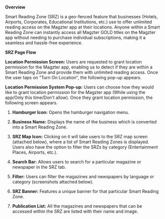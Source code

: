**Overview**

Smart Reading Zone (SRZ) is a geo-fenced feature that businesses
(Hotels, Airports, Corporates, Educational Institutions, etc.) use to
offer unlimited reading access on the Magzter app at their locations.
Anyone within a Smart Reading Zone can instantly access all Magzter GOLD
titles on the Magzter app without needing to purchase individual
subscriptions, making it a seamless and hassle-free experience.

**SRZ Page Flow**

**Location Permission Screen:** Users are requested to grant location
permission for the Magzter app, enabling us to detect if they are within
a Smart Reading Zone and provide them with unlimited reading access.
Once the user taps on "Turn On Location", the following pop-up appears.

**Location Permission System Pop-up:** Users can choose how they would
like to grant location permission for the Magzter app (While using the
app/Only this time/Don't allow). Once they grant location permission,
the following screen appears.

1.  **Hamburger Icon:** Opens the hamburger navigation menu.

2.  **Business Name:** Displays the name of the business which is
    converted into a Smart Reading Zone.

3.  **SRZ Map Icon:** Clicking on it will take users to the SRZ map
    screen (attached below), where a list of Smart Reading Zones is
    displayed. Users also have the option to filter the SRZs by category
    (Entertainment Places, Airports, etc.).

<!-- -->

4.  **Search Bar:** Allows users to search for a particular magazine or
    newspaper in the SRZ tab.

5.  **Filter:** Users can filter the magazines and newspapers by
    language or category (screenshots attached below).

<!-- -->

6.  **SRZ Banner:** Features a unique banner for that particular Smart
    Reading Zone.

7.  **Publication List:** All the magazines and newspapers that can be
    accessed within the SRZ are listed with their name and image.
